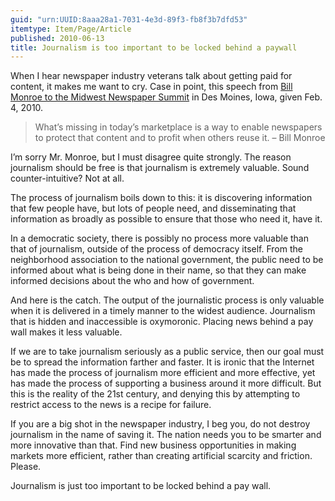 ```yaml
---
guid: "urn:UUID:8aaa28a1-7031-4e3d-89f3-fb8f3b7dfd53"
itemtype: Item/Page/Article
published: 2010-06-13
title: Journalism is too important to be locked behind a paywall
---
```


When I hear newspaper industry veterans talk about getting paid for
content, it makes me want to cry. Case in point, this speech from [Bill
Monroe to the Midwest Newspaper
Summit](http://newshare.com/wiki/index.php/Andac-monroe-speech) in Des
Moines, Iowa, given Feb. 4, 2010.

> What’s missing in today’s marketplace is a way to enable newspapers to
> protect that content and to profit when others reuse it. – Bill Monroe

I’m sorry Mr. Monroe, but I must disagree quite strongly. The reason
journalism should be free is that journalism is extremely valuable.
Sound counter-intuitive? Not at all.

The process of journalism boils down to this: it is discovering
information that few people have, but lots of people need, and
disseminating that information as broadly as possible to ensure that
those who need it, have it.

In a democratic society, there is possibly no process more valuable than
that of journalism, outside of the process of democracy itself. From the
neighborhood association to the national government, the public need to
be informed about what is being done in their name, so that they can
make informed decisions about the who and how of government.

And here is the catch. The output of the journalistic process is only
valuable when it is delivered in a timely manner to the widest audience.
Journalism that is hidden and inaccessible is oxymoronic. Placing news
behind a pay wall makes it less valuable.

If we are to take journalism seriously as a public service, then our
goal must be to spread the information farther and faster. It is ironic
that the Internet has made the process of journalism more efficient and
more effective, yet has made the process of supporting a business around
it more difficult. But this is the reality of the 21st century, and
denying this by attempting to restrict access to the news is a recipe
for failure.

If you are a big shot in the newspaper industry, I beg you, do not
destroy journalism in the name of saving it. The nation needs you to be
smarter and more innovative than that. Find new business opportunities
in making markets more efficient, rather than creating artificial
scarcity and friction. Please.

Journalism is just too important to be locked behind a pay wall.
